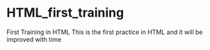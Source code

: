 # HTML_first_training
 First Training in HTML
 This is the first practice in HTML and it will be improved with time
